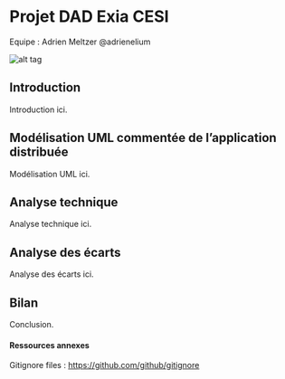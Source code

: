 # Projet DAD Exia CESI
Equipe : Adrien Meltzer @adrienelium 

![alt tag](https://github.com/adrienelium/Projet-BI/blob/master/MadeInExiaCesi.jpg)

## Introduction
Introduction ici.
## Modélisation UML commentée de l’application distribuée
Modélisation UML ici.
## Analyse technique
Analyse technique ici.
## Analyse des écarts
Analyse des écarts ici.
## Bilan
Conclusion.

#### Ressources annexes
Gitignore files : https://github.com/github/gitignore

